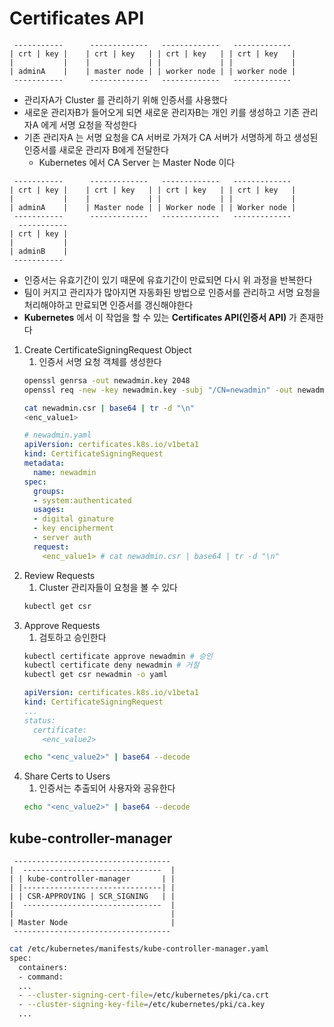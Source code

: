 # Certificates API

```
 -----------      -------------   -------------   -------------  
| crt | key |    | crt | key   | | crt | key   | | crt | key   | 
|           |    |             | |             | |             | 
| adminA    |    | master node | | worker node | | worker node | 
 -----------      -------------   -------------   -------------  
```

* 관리자A가 Cluster 를 관리하기 위해 인증서를 사용했다
* 새로운 관리자B가 들어오게 되면 새로운 관리자B는 개인 키를 생성하고 기존 관리자A 에게 서명 요청을 작성한다
* 기존 관리자A 는 서명 요청을 CA 서버로 가져가 CA 서버가 서명하게 하고 생성된 인증서를 새로운 관리자 B에게 전달한다
    * Kubernetes 에서 CA Server 는 Master Node 이다

```
 -----------      -------------   -------------   -------------  
| crt | key |    | crt | key   | | crt | key   | | crt | key   | 
|           |    |             | |             | |             | 
| adminA    |    | Master node | | Worker node | | Worker node | 
 -----------      -------------   -------------   -------------  
  -----------     
| crt | key |    
|           |    
| adminB    |    
 -----------     
```

* 인증서는 유효기간이 있기 때문에 유효기간이 만료되면 다시 위 과정을 반복한다
* 팀이 커지고 관리자가 많아지면 자동화된 방법으로 인증서를 관리하고 서명 요청을 처리해야하고 만료되면 인증서를 갱신해야한다
* **Kubernetes** 에서 이 작업을 할 수 있는 **Certificates API(인증서 API)** 가 존재한다

1. Create CertificateSigningRequest Object
    1. 인증서 서명 요청 객체를 생성한다
    ```bash
    openssl genrsa -out newadmin.key 2048
    openssl req -new -key newadmin.key -subj "/CN=newadmin" -out newadmin.csr
    ```
    ```bash
    cat newadmin.csr | base64 | tr -d "\n"
    <enc_value1>
    ```
    ```yml
    # newadmin.yaml
    apiVersion: certificates.k8s.io/v1beta1
    kind: CertificateSigningRequest
    metadata:
      name: newadmin
    spec:
      groups:
      - system:authenticated
      usages:
      - digital ginature
      - key encipherment
      - server auth
      request:
        <enc_value1> # cat newadmin.csr | base64 | tr -d "\n"
    ```
1. Review Requests
    1. Cluster 관리자들이 요청을 볼 수 있다
    ```bash
    kubectl get csr
    ```
1. Approve Requests
    1. 검토하고 승인한다
    ```bash
    kubectl certificate approve newadmin # 승인
    kubectl certificate deny newadmin # 거절
    kubectl get csr newadmin -o yaml
    ```
    ```yml
    apiVersion: certificates.k8s.io/v1beta1
    kind: CertificateSigningRequest
    ...
    status:
      certificate:
        <enc_value2>
    ```
    ```bash
    echo "<enc_value2>" | base64 --decode
    ```
1. Share Certs to Users
    1. 인증서는 추출되어 사용자와 공유한다
    ```bash
    echo "<enc_value2>" | base64 --decode
    ```

## kube-controller-manager

```
 -----------------------------------  
|  -------------------------------  | 
| | kube-controller-manager       | | 
| |-------------------------------| | 
| | CSR-APPROVING | SCR_SIGNING   | | 
|  -------------------------------  | 
|                                   | 
| Master Node                       | 
 -----------------------------------  
```

```bash
cat /etc/kubernetes/manifests/kube-controller-manager.yaml
spec:
  containers:
  - command:
  ...
  - --cluster-signing-cert-file=/etc/kubernetes/pki/ca.crt
  - --cluster-signing-key-file=/etc/kubernetes/pki/ca.key
  ...
```